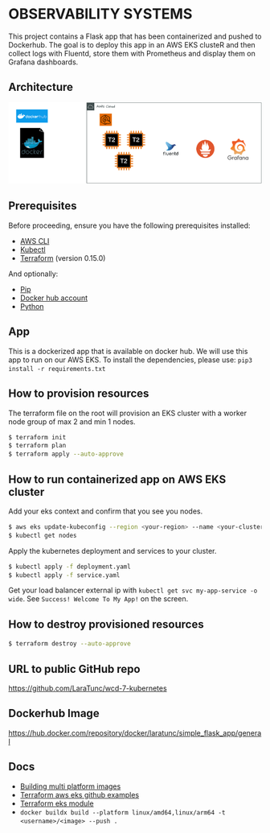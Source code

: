 # OBSERVABILITY SYSTEMS

This project contains a Flask app that has been containerized and pushed to Dockerhub. The goal is to deploy this app in an AWS EKS clusteR and then collect logs with Fluentd, store them with Prometheus and display them on Grafana dashboards.

## Architecture

![architecture](./public/images/architecture.png)

## Prerequisites

Before proceeding, ensure you have the following prerequisites installed:

- [AWS CLI](https://docs.aws.amazon.com/cli/latest/userguide/getting-started-install.html)
- [Kubectl](https://docs.aws.amazon.com/cli/latest/userguide/getting-started-install.html)
- [Terraform](https://developer.hashicorp.com/terraform/install) (version 0.15.0)

And optionally:

- [Pip](https://pip.pypa.io/en/stable/installation/)
- [Docker hub account](https://hub.docker.com/)
- [Python](https://docs.python.org/3/using/index.html)

## App

This is a dockerized app that is available on docker hub. We will use this app to run on our AWS EKS.
To install the dependencies, please use: `pip3 install -r requirements.txt`

## How to provision resources

The terraform file on the root will provision an EKS cluster with a worker node group of max 2 and min 1 nodes.

```sh
$ terraform init
$ terraform plan
$ terraform apply --auto-approve
```

## How to run containerized app on AWS EKS cluster

Add your eks context and confirm that you see you nodes.

```sh
$ aws eks update-kubeconfig --region <your-region> --name <your-cluster-name>
$ kubectl get nodes
```

Apply the kubernetes deployment and services to your cluster.

```sh
$ kubectl apply -f deployment.yaml
$ kubectl apply -f service.yaml
```

Get your load balancer external ip with `kubectl get svc my-app-service -o wide`.
See `Success! Welcome To My App!` on the screen.

## How to destroy provisioned resources

```sh
$ terraform destroy --auto-approve
```

## URL to public GitHub repo

https://github.com/LaraTunc/wcd-7-kubernetes

## Dockerhub Image

https://hub.docker.com/repository/docker/laratunc/simple_flask_app/general

## Docs

- [Building multi platform images](https://docs.docker.com/build/building/multi-platform/)
- [Terraform aws eks github examples](https://github.com/terraform-aws-modules/terraform-aws-eks/tree/master/examples)
- [Terraform eks module](https://registry.terraform.io/modules/terraform-aws-modules/eks/aws/latest)
- `docker buildx build --platform linux/amd64,linux/arm64 -t <username>/<image> --push .`
